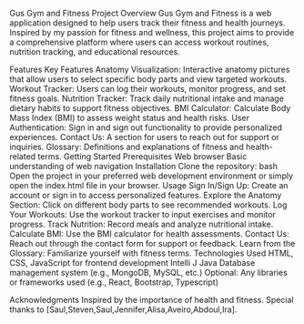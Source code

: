 Gus Gym and Fitness
Project Overview
Gus Gym and Fitness is a web application designed to help users track their fitness and health journeys. Inspired by my passion for fitness and wellness, this project aims to provide a comprehensive platform where users can access workout routines, nutrition tracking, and educational resources.

Features
Key Features
Anatomy Visualization: Interactive anatomy pictures that allow users to select specific body parts and view targeted workouts.
Workout Tracker: Users can log their workouts, monitor progress, and set fitness goals.
Nutrition Tracker: Track daily nutritional intake and manage dietary habits to support fitness objectives.
BMI Calculator: Calculate Body Mass Index (BMI) to assess weight status and health risks.
User Authentication: Sign in and sign out functionality to provide personalized experiences.
Contact Us: A section for users to reach out for support or inquiries.
Glossary: Definitions and explanations of fitness and health-related terms.
Getting Started
Prerequisites
Web browser
Basic understanding of web navigation
Installation
Clone the repository:
bash
Open the project in your preferred web development environment or simply open the index.html file in your browser.
Usage
Sign In/Sign Up: Create an account or sign in to access personalized features.
Explore the Anatomy Section: Click on different body parts to see recommended workouts.
Log Your Workouts: Use the workout tracker to input exercises and monitor progress.
Track Nutrition: Record meals and analyze nutritional intake.
Calculate BMI: Use the BMI calculator for health assessments.
Contact Us: Reach out through the contact form for support or feedback.
Learn from the Glossary: Familiarize yourself with fitness terms.
Technologies Used
HTML, CSS, JavaScript for frontend development
Intelli J Java 
Database management system (e.g., MongoDB, MySQL, etc.)
Optional: Any libraries or frameworks used (e.g., React, Bootstrap, Typescript)




Acknowledgments
Inspired by the importance of health and fitness.
Special thanks to [Saul,Steven,Saul,Jennifer,Alisa,Aveiro,Abdoul,Ira].
